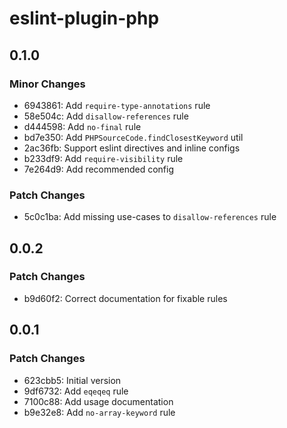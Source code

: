 # eslint-plugin-php

## 0.1.0

### Minor Changes

- 6943861: Add `require-type-annotations` rule
- 58e504c: Add `disallow-references` rule
- d444598: Add `no-final` rule
- bd7e350: Add `PHPSourceCode.findClosestKeyword` util
- 2ac36fb: Support eslint directives and inline configs
- b233df9: Add `require-visibility` rule
- 7e264d9: Add recommended config

### Patch Changes

- 5c0c1ba: Add missing use-cases to `disallow-references` rule

## 0.0.2

### Patch Changes

- b9d60f2: Correct documentation for fixable rules

## 0.0.1

### Patch Changes

- 623cbb5: Initial version
- 9df6732: Add `eqeqeq` rule
- 7100c88: Add usage documentation
- b9e32e8: Add `no-array-keyword` rule
